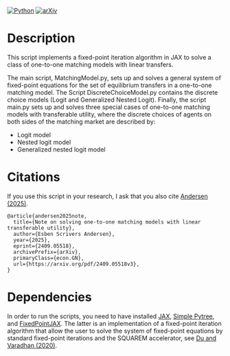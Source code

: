 
[![Python](https://img.shields.io/badge/Python-3.11-blue?logo=python&logoColor=white)](https://www.python.org/)
[![arXiv](https://img.shields.io/badge/arXiv-2409.05518-b31b1b.svg)](https://arxiv.org/pdf/2409.05518v3)


# Description
This script implements a fixed-point iteration algorithm in JAX to solve a class of one-to-one matching models with linear transfers.

The main script, MatchingModel.py, sets up and solves a general system of fixed-point equations for the set of equilibrium transfers in a one-to-one matching model. The Script DiscreteChoiceModel.py contains the discrete choice models (Logit and Generalized Nested Logit). Finally, the script main.py sets up and solves three special cases of one-to-one matching models with transferable utility, where the discrete choices of agents on both sides of the matching market are described by:
 - Logit model
 - Nested logit model
 - Generalized nested logit model

# Citations
If you use this script in your research, I ask that you also cite [Andersen (2025)](https://arxiv.org/pdf/2409.05518v3).


    @article{andersen2025note,
      title={Note on solving one-to-one matching models with linear transferable utility}, 
      author={Esben Scrivers Andersen},
      year={2025},
      eprint={2409.05518},
      archivePrefix={arXiv},
      primaryClass={econ.GN},
      url={https://arxiv.org/pdf/2409.05518v3}, 
    }

# Dependencies
In order to run the scripts, you need to have installed [JAX](https://github.com/jax-ml/jax), [Simple Pytree](https://github.com/cgarciae/simple-pytree), and [FixedPointJAX](https://github.com/esbenscriver/FixedPointJAX). The latter is an implementation of a fixed-point iteration algorithm that allow the user to solve the system of fixed-point equations by standard fixed-point iterations and the SQUAREM accelerator, see [Du and Varadhan (2020)](https://www.jstatsoft.org/article/view/v092i07).

    




